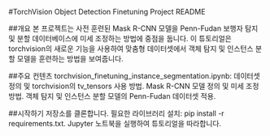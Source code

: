 #TorchVision Object Detection Finetuning Project README

##개요
본 프로젝트는 사전 훈련된 Mask R-CNN 모델을 Penn-Fudan 보행자 탐지 및 분할 데이터베이스에 미세 조정하는 방법에 중점을 둡니다. 이 튜토리얼은 torchvision의 새로운 기능을 사용하여 맞춤형 데이터셋에서 객체 탐지 및 인스턴스 분할 모델을 훈련하는 방법을 보여줍니다.

##주요 컨텐츠
torchvision_finetuning_instance_segmentation.ipynb:
데이터셋 정의 및 torchvision의 tv_tensors 사용 방법.
Mask R-CNN 모델 정의 및 미세 조정 방법.
객체 탐지 및 인스턴스 분할 모델의 Penn-Fudan 데이터셋 적용.

##시작하기
저장소를 클론합니다.
필요한 라이브러리 설치: pip install -r requirements.txt.
Jupyter 노트북을 실행하여 튜토리얼을 따라합니다.
